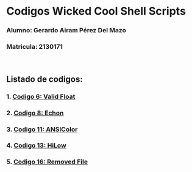 # Codigos Wicked Cool Shell Scripts

### Alumno: Gerardo Airam Pérez Del Mazo
### Matricula: 2130171

<br>

## **Listado de codigos:**
### 1. [**Codigo 6: Valid Float**](Script6/Script6.md)
### 2. [**Codigo 8: Echon**](Script8/Script8.md)
### 3. [**Codigo 11: ANSIColor**](Script11/Script11.md)
### 4. [**Codigo 13: HiLow**](Script13/Script13.md)
### 5. [**Codigo 16: Removed File**](Script16/Script16.md)